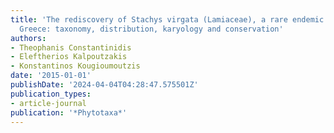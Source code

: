 ```yaml
---
title: 'The rediscovery of Stachys virgata (Lamiaceae), a rare endemic of Peloponnisos,
  Greece: taxonomy, distribution, karyology and conservation'
authors:
- Theophanis Constantinidis
- Eleftherios Kalpoutzakis
- Konstantinos Kougioumoutzis
date: '2015-01-01'
publishDate: '2024-04-04T04:28:47.575501Z'
publication_types:
- article-journal
publication: '*Phytotaxa*'
---
```

